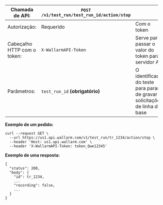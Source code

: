 | Chamada de API: | `POST /v1/test_run/test_run_id/action/stop` |      |
| ------------- | ------------------------------------------ | ---- |
| Autorização: | Requerido | Com o token |
| Cabeçalho HTTP com o token: | `X-WallarmAPI-Token` | Serve para passar o valor do token para o servidor API |
| Parâmetros: | `test_run_id` **(obrigatório)** | O identificador do teste para parar de gravar as solicitações de linha de base |

**Exemplo de um pedido:**
```
curl --request GET \
  --url https://us1.api.wallarm.com/v1/test_run/tr_1234/action/stop \
  --header 'Host: us1.api.wallarm.com' \
  --header 'X-WallarmAPI-Token: token_Qwe12345'
```

**Exemplo de uma resposta:**
```
{
  "status": 200,
  "body": {
    "id": tr_1234,
    ...
    "recording": false,
    ...
  }
}
```